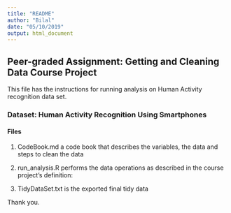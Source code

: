 ```yaml
---
title: "README"
author: "Bilal"
date: "05/10/2019"
output: html_document
---
```


## Peer-graded Assignment: Getting and Cleaning Data Course Project 
This file has the instructions for running analysis on Human Activity recognition data set.

### Dataset: Human Activity Recognition Using Smartphones

#### Files
1. CodeBook.md a code book that describes the variables, the data and steps to clean the data

2. run_analysis.R performs the data operations as described in the course project’s definition:

3. TidyDataSet.txt is the exported final tidy data 

Thank you.